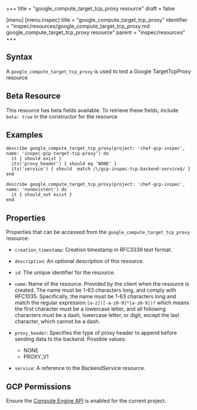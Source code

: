 +++
title = "google_compute_target_tcp_proxy resource"
draft = false

[menu]
  [menu.inspec]
    title = "google_compute_target_tcp_proxy"
    identifier = "inspec/resources/google_compute_target_tcp_proxy.md google_compute_target_tcp_proxy resource"
    parent = "inspec/resources"
+++


## Syntax
A `google_compute_target_tcp_proxy` is used to test a Google TargetTcpProxy resource


## Beta Resource
This resource has beta fields available. To retrieve these fields, include `beta: true` in the constructor for the resource

## Examples
```
describe google_compute_target_tcp_proxy(project: 'chef-gcp-inspec', name: 'inspec-gcp-target-tcp-proxy') do
  it { should exist }
  its('proxy_header') { should eq 'NONE' }
  its('service') { should  match /\/gcp-inspec-tcp-backend-service$/ }
end

describe google_compute_target_tcp_proxy(project: 'chef-gcp-inspec', name: 'nonexistent') do
  it { should_not exist }
end
```

## Properties
Properties that can be accessed from the `google_compute_target_tcp_proxy` resource:


  * `creation_timestamp`: Creation timestamp in RFC3339 text format.

  * `description`: An optional description of this resource.

  * `id`: The unique identifier for the resource.

  * `name`: Name of the resource. Provided by the client when the resource is created. The name must be 1-63 characters long, and comply with RFC1035. Specifically, the name must be 1-63 characters long and match the regular expression `[a-z]([-a-z0-9]*[a-z0-9])?` which means the first character must be a lowercase letter, and all following characters must be a dash, lowercase letter, or digit, except the last character, which cannot be a dash.

  * `proxy_header`: Specifies the type of proxy header to append before sending data to the backend.
  Possible values:
    * NONE
    * PROXY_V1

  * `service`: A reference to the BackendService resource.


## GCP Permissions

Ensure the [Compute Engine API](https://console.cloud.google.com/apis/library/compute.googleapis.com/) is enabled for the current project.
